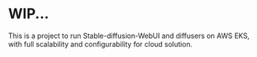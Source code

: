 # WIP...

This is a project to run Stable-diffusion-WebUI and diffusers on AWS EKS, with full scalability and configurability for cloud solution.

